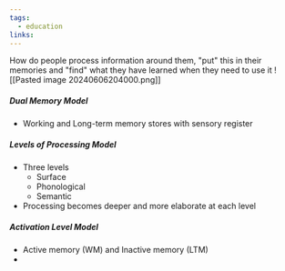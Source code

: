 ```yaml
---
tags:
  - education
links:
---
```

How do people process information around them, "put" this in their memories and "find" what they have learned when they need to use it
![[Pasted image 20240606204000.png]]
##### Dual Memory Model
- Working and Long-term memory stores with sensory register
##### Levels of Processing Model
- Three levels
	- Surface
	- Phonological
	- Semantic
- Processing becomes deeper and more elaborate at each level
##### Activation Level Model
- Active memory (WM) and Inactive memory (LTM)
- 
